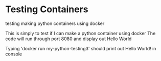 # Testing Containers

testing making python containers using docker

This is simply to test if I can make a python container using docker
The code will run through port 8080 and display out Hello World

Typing 'docker run my-python-testing3' should print out Hello World! in console
